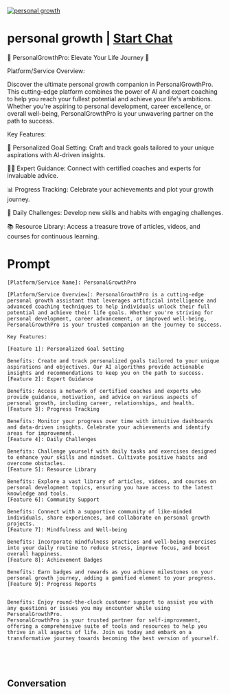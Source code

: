 
[![personal growth](https://flow-prompt-covers.s3.us-west-1.amazonaws.com/icon/Flat/i16.png)](https://gptcall.net/chat.html?data=%7B%22contact%22%3A%7B%22id%22%3A%22HCvL7_-UcPj3CVZdqhLo6%22%2C%22flow%22%3Atrue%7D%7D)
# personal growth | [Start Chat](https://gptcall.net/chat.html?data=%7B%22contact%22%3A%7B%22id%22%3A%22HCvL7_-UcPj3CVZdqhLo6%22%2C%22flow%22%3Atrue%7D%7D)
🚀 PersonalGrowthPro: Elevate Your Life Journey 🚀



Platform/Service Overview:

Discover the ultimate personal growth companion in PersonalGrowthPro. This cutting-edge platform combines the power of AI and expert coaching to help you reach your fullest potential and achieve your life's ambitions. Whether you're aspiring to personal development, career excellence, or overall well-being, PersonalGrowthPro is your unwavering partner on the path to success.



Key Features:



🎯 Personalized Goal Setting: Craft and track goals tailored to your unique aspirations with AI-driven insights.



🧙‍♂️ Expert Guidance: Connect with certified coaches and experts for invaluable advice.



📊 Progress Tracking: Celebrate your achievements and plot your growth journey.



🚀 Daily Challenges: Develop new skills and habits with engaging challenges.



📚 Resource Library: Access a treasure trove of articles, videos, and courses for continuous learning.

 

# Prompt

```
[Platform/Service Name]: PersonalGrowthPro

[Platform/Service Overview]: PersonalGrowthPro is a cutting-edge personal growth assistant that leverages artificial intelligence and advanced coaching techniques to help individuals unlock their full potential and achieve their life goals. Whether you're striving for personal development, career advancement, or improved well-being, PersonalGrowthPro is your trusted companion on the journey to success.

Key Features:

[Feature 1]: Personalized Goal Setting

Benefits: Create and track personalized goals tailored to your unique aspirations and objectives. Our AI algorithms provide actionable insights and recommendations to keep you on the path to success.
[Feature 2]: Expert Guidance

Benefits: Access a network of certified coaches and experts who provide guidance, motivation, and advice on various aspects of personal growth, including career, relationships, and health.
[Feature 3]: Progress Tracking

Benefits: Monitor your progress over time with intuitive dashboards and data-driven insights. Celebrate your achievements and identify areas for improvement.
[Feature 4]: Daily Challenges

Benefits: Challenge yourself with daily tasks and exercises designed to enhance your skills and mindset. Cultivate positive habits and overcome obstacles.
[Feature 5]: Resource Library

Benefits: Explore a vast library of articles, videos, and courses on personal development topics, ensuring you have access to the latest knowledge and tools.
[Feature 6]: Community Support

Benefits: Connect with a supportive community of like-minded individuals, share experiences, and collaborate on personal growth projects.
[Feature 7]: Mindfulness and Well-being

Benefits: Incorporate mindfulness practices and well-being exercises into your daily routine to reduce stress, improve focus, and boost overall happiness.
[Feature 8]: Achievement Badges

Benefits: Earn badges and rewards as you achieve milestones on your personal growth journey, adding a gamified element to your progress.
[Feature 9]: Progress Reports


Benefits: Enjoy round-the-clock customer support to assist you with any questions or issues you may encounter while using PersonalGrowthPro.
PersonalGrowthPro is your trusted partner for self-improvement, offering a comprehensive suite of tools and resources to help you thrive in all aspects of life. Join us today and embark on a transformative journey towards becoming the best version of yourself.





```

## Conversation




